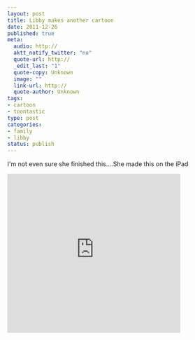 ```yaml
--- 
layout: post
title: Libby makes another cartoon
date: 2011-12-26
published: true
meta: 
  audio: http://
  aktt_notify_twitter: "no"
  quote-url: http://
  _edit_last: "1"
  quote-copy: Unknown
  image: ""
  link-url: http://
  quote-author: Unknown
tags: 
- cartoon
- toontastic
type: post
categories: 
- family
- libby
status: publish
---
```

I'm not even sure she finished this....She made this on the iPad

<iframe name="ToontasticiFrame" marginheight="0px" scrolling="no" marginwidth="0px" src="http://toontube.launchpadtoys.com/embed/9524" frameborder="0" height="363px" width="396px" style="border:0px #FFFFFF none;"></iframe>
